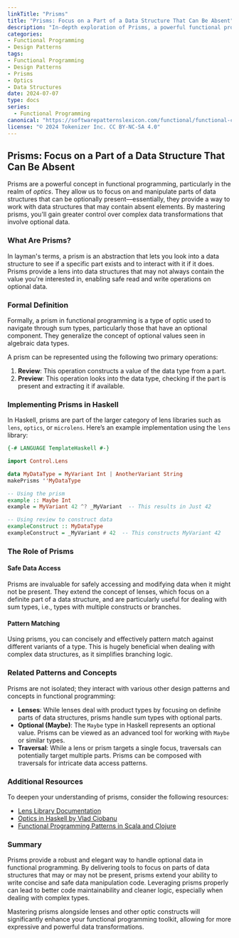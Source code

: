 ```yaml
---
linkTitle: "Prisms"
title: "Prisms: Focus on a Part of a Data Structure That Can Be Absent"
description: "In-depth exploration of Prisms, a powerful functional programming design pattern used to focus on optional parts of data structures. Learn about its principles, applications, related patterns, and advanced usage."
categories:
- Functional Programming
- Design Patterns
tags:
- Functional Programming
- Design Patterns
- Prisms
- Optics
- Data Structures
date: 2024-07-07
type: docs
series:
  - Functional Programming
canonical: "https://softwarepatternslexicon.com/functional/functional-collections-and-structures/specialized-structures/prisms"
license: "© 2024 Tokenizer Inc. CC BY-NC-SA 4.0"
---
```


## Prisms: Focus on a Part of a Data Structure That Can Be Absent

Prisms are a powerful concept in functional programming, particularly in the realm of *optics*. They allow us to focus on and manipulate parts of data structures that can be optionally present—essentially, they provide a way to work with data structures that may contain absent elements. By mastering prisms, you'll gain greater control over complex data transformations that involve optional data.

### What Are Prisms?

In layman's terms, a prism is an abstraction that lets you look into a data structure to see if a specific part exists and to interact with it if it does. Prisms provide a lens into data structures that may not always contain the value you're interested in, enabling safe read and write operations on optional data.

### Formal Definition

Formally, a prism in functional programming is a type of optic used to navigate through sum types, particularly those that have an optional component. They generalize the concept of optional values seen in algebraic data types.

A prism can be represented using the following two primary operations:

1. **Review**: This operation constructs a value of the data type from a part.
2. **Preview**: This operation looks into the data type, checking if the part is present and extracting it if available.

### Implementing Prisms in Haskell

In Haskell, prisms are part of the larger category of lens libraries such as `lens`, `optics`, or `microlens`. Here’s an example implementation using the `lens` library:

```haskell
{-# LANGUAGE TemplateHaskell #-}

import Control.Lens

data MyDataType = MyVariant Int | AnotherVariant String
makePrisms ''MyDataType

-- Using the prism
example :: Maybe Int
example = MyVariant 42 ^? _MyVariant  -- This results in Just 42

-- Using review to construct data
exampleConstruct :: MyDataType
exampleConstruct = _MyVariant # 42  -- This constructs MyVariant 42
```

### The Role of Prisms

#### Safe Data Access

Prisms are invaluable for safely accessing and modifying data when it might not be present. They extend the concept of lenses, which focus on a definite part of a data structure, and are particularly useful for dealing with sum types, i.e., types with multiple constructs or branches.

#### Pattern Matching

Using prisms, you can concisely and effectively pattern match against different variants of a type. This is hugely beneficial when dealing with complex data structures, as it simplifies branching logic.

### Related Patterns and Concepts

Prisms are not isolated; they interact with various other design patterns and concepts in functional programming:

- **Lenses**: While lenses deal with product types by focusing on definite parts of data structures, prisms handle sum types with optional parts.
- **Optional (Maybe)**: The `Maybe` type in Haskell represents an optional value. Prisms can be viewed as an advanced tool for working with `Maybe` or similar types.
- **Traversal**: While a lens or prism targets a single focus, traversals can potentially target multiple parts. Prisms can be composed with traversals for intricate data access patterns.

### Additional Resources

To deepen your understanding of prisms, consider the following resources:

- [Lens Library Documentation](https://hackage.haskell.org/package/lens)
- [Optics in Haskell by Vlad Ciobanu](http://comonad.com/reader/2012/practical-lens/)
- [Functional Programming Patterns in Scala and Clojure](https://www.edx.org/course/functional-programming-principles-in-scala)

### Summary

Prisms provide a robust and elegant way to handle optional data in functional programming. By delivering tools to focus on parts of data structures that may or may not be present, prisms extend your ability to write concise and safe data manipulation code. Leveraging prisms properly can lead to better code maintainability and cleaner logic, especially when dealing with complex types.

Mastering prisms alongside lenses and other optic constructs will significantly enhance your functional programming toolkit, allowing for more expressive and powerful data transformations.


